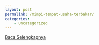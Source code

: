 ```yaml
---
layout: post
permalink: /mimpi-tempat-usaha-terbakar/
categories:
    - Uncategorized
---
```


[Baca Selengkapnya](/04)